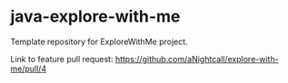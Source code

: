 # java-explore-with-me
Template repository for ExploreWithMe project.

Link to feature pull request: https://github.com/aNightcall/explore-with-me/pull/4